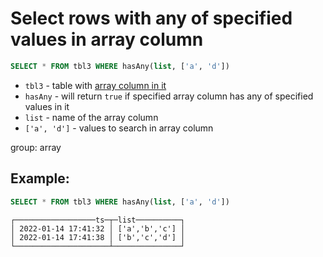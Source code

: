 # Select rows with any of specified values in array column

```sql
SELECT * FROM tbl3 WHERE hasAny(list, ['a', 'd'])
```

- `tbl3` - table with [array column in it](/clickhouse/create-array-column)
- `hasAny` - will return `true` if specified array column has any of specified values in it
- `list` - name of the array column
- `['a', 'd']` - values to search in array column

group: array

## Example: 
```sql
SELECT * FROM tbl3 WHERE hasAny(list, ['a', 'd'])
```
```
┌──────────────────ts─┬─list──────────┐
│ 2022-01-14 17:41:32 │ ['a','b','c'] │
│ 2022-01-14 17:41:38 │ ['b','c','d'] │
└─────────────────────┴───────────────┘
```

